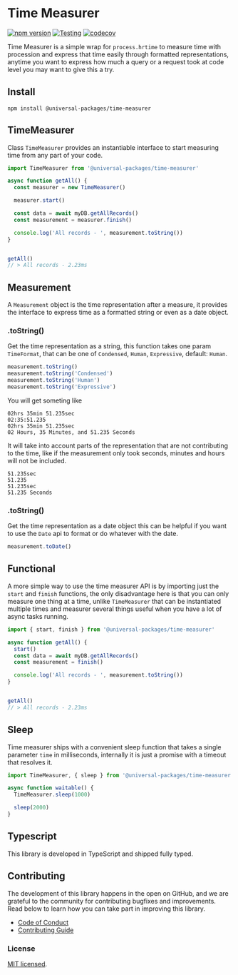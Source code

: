 # Time Measurer
[![npm version](https://badge.fury.io/js/@universal-packages%2Ftime-measurer.svg)](https://www.npmjs.com/package/@universal-packages/time-measurer)
[![Testing](https://github.com/Universal-Packages/universal-time-measurer/actions/workflows/testing.yml/badge.svg)](https://github.com/Universal-Packages/universal-time-measurer/actions/workflows/testing.yml)
[![codecov](https://codecov.io/gh/Universal-Packages/universal-time-measurer/branch/main/graph/badge.svg?token=CXPJSN8IGL)](https://codecov.io/gh/Universal-Packages/universal-time-measurer)

Time Measurer is a simple wrap for `process.hrtime` to measure time with procession and express that time easily through formatted representations, anytime you want to express how much a query or a request took at code level you may want to give this a try.

## Install

```shell
npm install @universal-packages/time-measurer
```

## TimeMeasurer

Class `TimeMeasurer` provides an instantiable interface to start measuring time from any part of your code.

```js
import TimeMeasurer from '@universal-packages/time-measurer'

async function getAll() {
  const measurer = new TimeMeasurer()

  measurer.start()

  const data = await myDB.getAllRecords()
  const measurement = measurer.finish()

  console.log('All records - ', measurement.toString())
}


getAll()
// > All records - 2.23ms
```

## Measurement

A `Measurement` object is the time representation after a measure, it provides the interface to express time as a formatted string or even as a date object.

### .toString()

Get the time representation as a string, this function takes one param `TimeFormat`, that can be one of `Condensed`, `Human`, `Expressive`, default: `Human`.

```js
measurement.toString()
measurement.toString('Condensed')
measurement.toString('Human')
measurement.toString('Expressive')
```

You will get someting like

```
02hrs 35min 51.235sec
02:35:51.235
02hrs 35min 51.235sec
02 Hours, 35 Minutes, and 51.235 Seconds
```

It will take into account parts of the representation that are not contributing to the time, like if the measurement only took seconds, minutes and hours will not be included.

```
51.235sec
51.235
51.235sec
51.235 Seconds
```

### .toString()

Get the time representation as a date object this can be helpful if you want to use the `Date` api to format or do whatever with the date.

```js
measurement.toDate()
```

## Functional

A more simple way to use the time measurer API is by importing just the `start` and `finish` functions, the only disadvantage here is that you can only measure one thing at a time, unlike `TimeMeasurer` that can be instantiated multiple times and measurer several things useful when you have a lot of async tasks running.

```ts
import { start, finish } from '@universal-packages/time-measurer'

async function getAll() {
  start()
  const data = await myDB.getAllRecords()
  const measurement = finish()

  console.log('All records - ', measurement.toString())
}


getAll()
// > All records - 2.23ms
```

## Sleep

Time measurer ships with a convenient sleep function that takes a single parameter `time` in milliseconds, internally it is just a promise with a timeout that resolves it.


```js
import TimeMeasurer, { sleep } from '@universal-packages/time-measurer'

async function waitable() {
  TimeMeasurer.sleep(1000)

  sleep(2000)
}

```

## Typescript

This library is developed in TypeScript and shipped fully typed.

## Contributing

The development of this library happens in the open on GitHub, and we are grateful to the community for contributing bugfixes and improvements. Read below to learn how you can take part in improving this library.

- [Code of Conduct](./CODE_OF_CONDUCT.md)
- [Contributing Guide](./CONTRIBUTING.md)

### License

[MIT licensed](./LICENSE).

